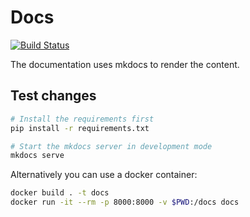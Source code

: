 # Docs

[![Build Status](https://drone.strangebee.com/api/badges/StrangeBeeCorp/thehive-docs/status.svg?ref=refs/heads/develop)](https://drone.strangebee.com/StrangeBeeCorp/docs)

The documentation uses mkdocs to render the content.

## Test changes

```bash
# Install the requirements first
pip install -r requirements.txt

# Start the mkdocs server in development mode
mkdocs serve
```

Alternatively you can use a docker container:

```bash
docker build . -t docs
docker run -it --rm -p 8000:8000 -v $PWD:/docs docs
```
